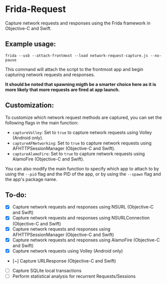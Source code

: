 # Frida-Request

Capture network requests and responses using the Frida framework in Objective-C and Swift.

## Example usage:

    frida --usb --attach-frontmost --load network-request-capture.js --no-pause

This command will attach the script to the frontmost app and begin capturing network requests and responses.

**It should be noted that spawning migth be a smarter choice here as it is more likely that more requests are fired at app launch.**

## Customization:

To customize which network request methods are captured, you can set the following flags in the main function:

- `captureVolley`: Set to `true` to capture network requests using Volley (Android only).
- `captureAFNetworking`: Set to `true` to capture network requests using AFHTTPSessionManager (Objective-C and Swift).
- `captureAlamoFire`: Set to `true` to capture network requests using AlamoFire (Objective-C and Swift).

You can also modify the main function to specify which app to attach to by using the `--pid` flag and the PID of the app, or by using the `--spawn` flag and the app's package name.

## To-do:

- [x] Capture network requests and responses using NSURL (Objective-C and Swift)
- [x] Capture network requests and responses using NSURLConnection (Objective-C and Swift)
- [x] Capture network requests and responses using AFHTTPSessionManager (Objective-C and Swift)
- [x] Capture network requests and responses using AlamoFire (Objective-C and Swift)
- [x] Capture network requests using Volley (Android only)
- [~] Capture URLResponse (Objective-C and Swift)
- [ ] Capture SQLite local transactions
- [ ] Perform statistical analysis for recurrent Requests/Sessions
